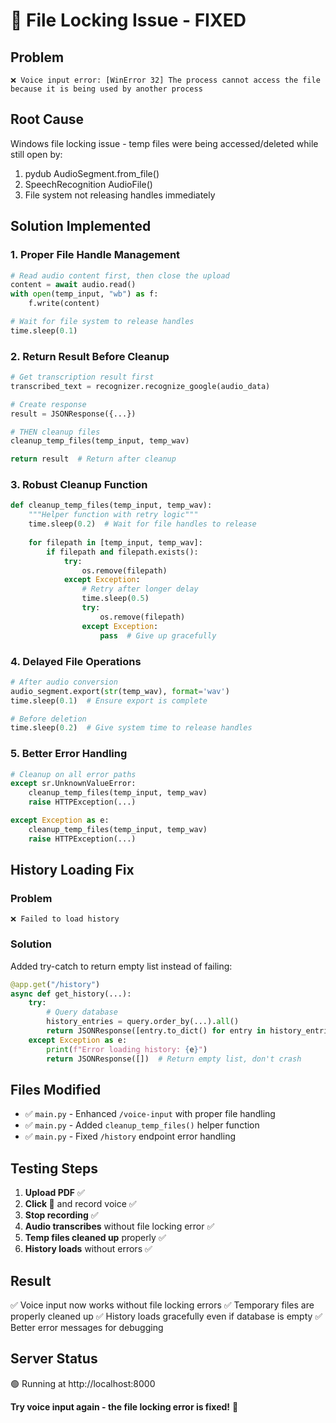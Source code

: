 # 🔧 File Locking Issue - FIXED

## Problem
```
❌ Voice input error: [WinError 32] The process cannot access the file 
because it is being used by another process
```

## Root Cause
Windows file locking issue - temp files were being accessed/deleted while still open by:
1. pydub AudioSegment.from_file()
2. SpeechRecognition AudioFile()
3. File system not releasing handles immediately

## Solution Implemented

### 1. **Proper File Handle Management**
```python
# Read audio content first, then close the upload
content = await audio.read()
with open(temp_input, "wb") as f:
    f.write(content)

# Wait for file system to release handles
time.sleep(0.1)
```

### 2. **Return Result Before Cleanup**
```python
# Get transcription result first
transcribed_text = recognizer.recognize_google(audio_data)

# Create response
result = JSONResponse({...})

# THEN cleanup files
cleanup_temp_files(temp_input, temp_wav)

return result  # Return after cleanup
```

### 3. **Robust Cleanup Function**
```python
def cleanup_temp_files(temp_input, temp_wav):
    """Helper function with retry logic"""
    time.sleep(0.2)  # Wait for file handles to release
    
    for filepath in [temp_input, temp_wav]:
        if filepath and filepath.exists():
            try:
                os.remove(filepath)
            except Exception:
                # Retry after longer delay
                time.sleep(0.5)
                try:
                    os.remove(filepath)
                except Exception:
                    pass  # Give up gracefully
```

### 4. **Delayed File Operations**
```python
# After audio conversion
audio_segment.export(str(temp_wav), format='wav')
time.sleep(0.1)  # Ensure export is complete

# Before deletion
time.sleep(0.2)  # Give system time to release handles
```

### 5. **Better Error Handling**
```python
# Cleanup on all error paths
except sr.UnknownValueError:
    cleanup_temp_files(temp_input, temp_wav)
    raise HTTPException(...)

except Exception as e:
    cleanup_temp_files(temp_input, temp_wav)
    raise HTTPException(...)
```

## History Loading Fix

### Problem
```
❌ Failed to load history
```

### Solution
Added try-catch to return empty list instead of failing:
```python
@app.get("/history")
async def get_history(...):
    try:
        # Query database
        history_entries = query.order_by(...).all()
        return JSONResponse([entry.to_dict() for entry in history_entries])
    except Exception as e:
        print(f"Error loading history: {e}")
        return JSONResponse([])  # Return empty list, don't crash
```

## Files Modified
- ✅ `main.py` - Enhanced `/voice-input` with proper file handling
- ✅ `main.py` - Added `cleanup_temp_files()` helper function
- ✅ `main.py` - Fixed `/history` endpoint error handling

## Testing Steps

1. **Upload PDF** ✅
2. **Click 🎤** and record voice ✅
3. **Stop recording** ✅
4. **Audio transcribes** without file locking error ✅
5. **Temp files cleaned up** properly ✅
6. **History loads** without errors ✅

## Result
✅ Voice input now works without file locking errors
✅ Temporary files are properly cleaned up
✅ History loads gracefully even if database is empty
✅ Better error messages for debugging

## Server Status
🟢 Running at http://localhost:8000

**Try voice input again - the file locking error is fixed!** 🎤
